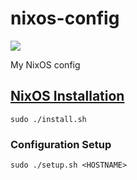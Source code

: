 # nixos-config

![](https://img.shields.io/badge/OS-NixOS-6e9bcb?logo=NixOS)

My NixOS config

## [NixOS Installation](https://nixos.org/download.html#nixos-iso)
```
sudo ./install.sh
```

### Configuration Setup
```
sudo ./setup.sh <HOSTNAME>
```
